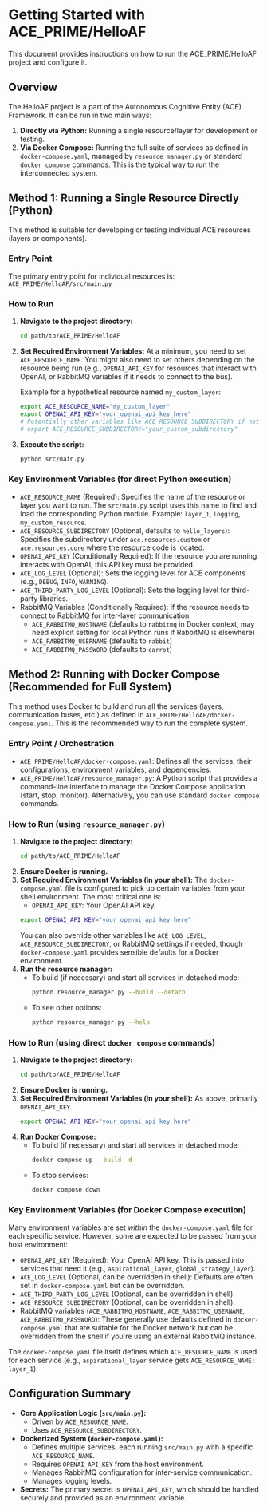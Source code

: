 # Getting Started with ACE_PRIME/HelloAF

This document provides instructions on how to run the ACE_PRIME/HelloAF project and configure it.

## Overview

The HelloAF project is a part of the Autonomous Cognitive Entity (ACE) Framework. It can be run in two main ways:
1.  **Directly via Python:** Running a single resource/layer for development or testing.
2.  **Via Docker Compose:** Running the full suite of services as defined in `docker-compose.yaml`, managed by `resource_manager.py` or standard `docker compose` commands. This is the typical way to run the interconnected system.

## Method 1: Running a Single Resource Directly (Python)

This method is suitable for developing or testing individual ACE resources (layers or components).

### Entry Point

The primary entry point for individual resources is:
`ACE_PRIME/HelloAF/src/main.py`

### How to Run

1.  **Navigate to the project directory:**
    ```bash
    cd path/to/ACE_PRIME/HelloAF
    ```
2.  **Set Required Environment Variables:**
    At a minimum, you need to set `ACE_RESOURCE_NAME`. You might also need to set others depending on the resource being run (e.g., `OPENAI_API_KEY` for resources that interact with OpenAI, or RabbitMQ variables if it needs to connect to the bus).

    Example for a hypothetical resource named `my_custom_layer`:
    ```bash
    export ACE_RESOURCE_NAME="my_custom_layer"
    export OPENAI_API_KEY="your_openai_api_key_here"
    # Potentially other variables like ACE_RESOURCE_SUBDIRECTORY if not using the default "hello_layers"
    # export ACE_RESOURCE_SUBDIRECTORY="your_custom_subdirectory"
    ```
3.  **Execute the script:**
    ```bash
    python src/main.py
    ```

### Key Environment Variables (for direct Python execution)

*   `ACE_RESOURCE_NAME` (Required): Specifies the name of the resource or layer you want to run. The `src/main.py` script uses this name to find and load the corresponding Python module. Example: `layer_1`, `logging`, `my_custom_resource`.
*   `ACE_RESOURCE_SUBDIRECTORY` (Optional, defaults to `hello_layers`): Specifies the subdirectory under `ace.resources.custom` or `ace.resources.core` where the resource code is located.
*   `OPENAI_API_KEY` (Conditionally Required): If the resource you are running interacts with OpenAI, this API key must be provided.
*   `ACE_LOG_LEVEL` (Optional): Sets the logging level for ACE components (e.g., `DEBUG`, `INFO`, `WARNING`).
*   `ACE_THIRD_PARTY_LOG_LEVEL` (Optional): Sets the logging level for third-party libraries.
*   RabbitMQ Variables (Conditionally Required): If the resource needs to connect to RabbitMQ for inter-layer communication:
    *   `ACE_RABBITMQ_HOSTNAME` (defaults to `rabbitmq` in Docker context, may need explicit setting for local Python runs if RabbitMQ is elsewhere)
    *   `ACE_RABBITMQ_USERNAME` (defaults to `rabbit`)
    *   `ACE_RABBITMQ_PASSWORD` (defaults to `carrot`)

## Method 2: Running with Docker Compose (Recommended for Full System)

This method uses Docker to build and run all the services (layers, communication buses, etc.) as defined in `ACE_PRIME/HelloAF/docker-compose.yaml`. This is the recommended way to run the complete system.

### Entry Point / Orchestration

*   `ACE_PRIME/HelloAF/docker-compose.yaml`: Defines all the services, their configurations, environment variables, and dependencies.
*   `ACE_PRIME/HelloAF/resource_manager.py`: A Python script that provides a command-line interface to manage the Docker Compose application (start, stop, monitor). Alternatively, you can use standard `docker compose` commands.

### How to Run (using `resource_manager.py`)

1.  **Navigate to the project directory:**
    ```bash
    cd path/to/ACE_PRIME/HelloAF
    ```
2.  **Ensure Docker is running.**
3.  **Set Required Environment Variables (in your shell):**
    The `docker-compose.yaml` file is configured to pick up certain variables from your shell environment. The most critical one is:
    *   `OPENAI_API_KEY`: Your OpenAI API key.
    ```bash
    export OPENAI_API_KEY="your_openai_api_key_here"
    ```
    You can also override other variables like `ACE_LOG_LEVEL`, `ACE_RESOURCE_SUBDIRECTORY`, or RabbitMQ settings if needed, though `docker-compose.yaml` provides sensible defaults for a Docker environment.
4.  **Run the resource manager:**
    *   To build (if necessary) and start all services in detached mode:
        ```bash
        python resource_manager.py --build --detach
        ```
    *   To see other options:
        ```bash
        python resource_manager.py --help
        ```

### How to Run (using direct `docker compose` commands)

1.  **Navigate to the project directory:**
    ```bash
    cd path/to/ACE_PRIME/HelloAF
    ```
2.  **Ensure Docker is running.**
3.  **Set Required Environment Variables (in your shell):**
    As above, primarily `OPENAI_API_KEY`.
    ```bash
    export OPENAI_API_KEY="your_openai_api_key_here"
    ```
4.  **Run Docker Compose:**
    *   To build (if necessary) and start all services in detached mode:
        ```bash
        docker compose up --build -d
        ```
    *   To stop services:
        ```bash
        docker compose down
        ```

### Key Environment Variables (for Docker Compose execution)

Many environment variables are set *within* the `docker-compose.yaml` file for each specific service. However, some are expected to be passed from your host environment:

*   `OPENAI_API_KEY` (Required): Your OpenAI API key. This is passed into services that need it (e.g., `aspirational_layer`, `global_strategy_layer`).
*   `ACE_LOG_LEVEL` (Optional, can be overridden in shell): Defaults are often set in `docker-compose.yaml` but can be overridden.
*   `ACE_THIRD_PARTY_LOG_LEVEL` (Optional, can be overridden in shell).
*   `ACE_RESOURCE_SUBDIRECTORY` (Optional, can be overridden in shell).
*   RabbitMQ variables (`ACE_RABBITMQ_HOSTNAME`, `ACE_RABBITMQ_USERNAME`, `ACE_RABBITMQ_PASSWORD`): These generally use defaults defined in `docker-compose.yaml` that are suitable for the Docker network but can be overridden from the shell if you're using an external RabbitMQ instance.

The `docker-compose.yaml` file itself defines which `ACE_RESOURCE_NAME` is used for each service (e.g., `aspirational_layer` service gets `ACE_RESOURCE_NAME: layer_1`).

## Configuration Summary

*   **Core Application Logic (`src/main.py`):**
    *   Driven by `ACE_RESOURCE_NAME`.
    *   Uses `ACE_RESOURCE_SUBDIRECTORY`.
*   **Dockerized System (`docker-compose.yaml`):**
    *   Defines multiple services, each running `src/main.py` with a specific `ACE_RESOURCE_NAME`.
    *   Requires `OPENAI_API_KEY` from the host environment.
    *   Manages RabbitMQ configuration for inter-service communication.
    *   Manages logging levels.
*   **Secrets:** The primary secret is `OPENAI_API_KEY`, which should be handled securely and provided as an environment variable.
